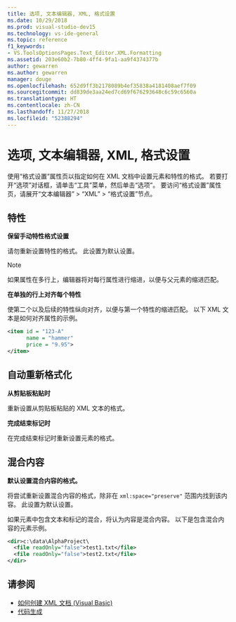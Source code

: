 ```yaml
---
title: 选项, 文本编辑器, XML, 格式设置
ms.date: 10/29/2018
ms.prod: visual-studio-dev15
ms.technology: vs-ide-general
ms.topic: reference
f1_keywords:
- VS.ToolsOptionsPages.Text_Editor.XML.Formatting
ms.assetid: 203e60b2-7b80-4ff4-9fa1-aa9f4374377b
author: gewarren
ms.author: gewarren
manager: douge
ms.openlocfilehash: 652d9ff3b2178089b4ef35838a4181408aef7f09
ms.sourcegitcommit: dd839de3aa24ed7cd69f676293648c6c59c6560a
ms.translationtype: HT
ms.contentlocale: zh-CN
ms.lasthandoff: 11/27/2018
ms.locfileid: "52388294"
---
```

# <a name="options-text-editor-xml-formatting"></a>选项, 文本编辑器, XML, 格式设置

使用“格式设置”属性页以指定如何在 XML 文档中设置元素和特性的格式。 若要打开“选项”对话框，请单击“工具”菜单，然后单击“选项”。 要访问“格式设置”属性页，请展开“文本编辑器” > “XML” > “格式设置”节点。

## <a name="attributes"></a>特性

**保留手动特性格式设置**

请勿重新设置特性的格式。 此设置为默认设置。

> [!NOTE]
> 如果属性在多行上，编辑器将对每行属性进行缩进，以便与父元素的缩进匹配。

**在单独的行上对齐每个特性**

使第二个以及后续的特性纵向对齐，以便与第一个特性的缩进匹配。 以下 XML 文本是如何对齐属性的示例。

```xml
<item id = "123-A"
      name = "hammer"
      price = "9.95">
</item>
```

## <a name="auto-reformat"></a>自动重新格式化

**从剪贴板粘贴时**

重新设置从剪贴板粘贴的 XML 文本的格式。

**完成结束标记时**

在完成结束标记时重新设置元素的格式。

## <a name="mixed-content"></a>混合内容

**默认设置混合内容的格式。**

将尝试重新设置混合内容的格式，除非在 `xml:space="preserve"` 范围内找到该内容。 此设置为默认设置。

如果元素中包含文本和标记的混合，将认为内容是混合内容。 以下是包含混合内容的元素示例。

```xml
<dir>c:\data\AlphaProject\
  <file readOnly="false">test1.txt</file>
  <file readOnly="false">test2.txt</file>
</dir>
```

## <a name="see-also"></a>请参阅

- [如何创建 XML 文档 (Visual Basic)](/dotnet/visual-basic/programming-guide/program-structure/how-to-create-xml-documentation)
- [代码生成](../code-generation-in-visual-studio.md)